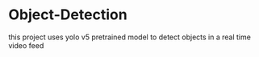 # Object-Detection
this project uses yolo v5 pretrained model to detect objects in a real time video feed

